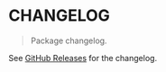 # CHANGELOG

> Package changelog.

See [GitHub Releases](https://github.com/stdlib-js/math-strided-special-sqrt/releases) for the changelog.